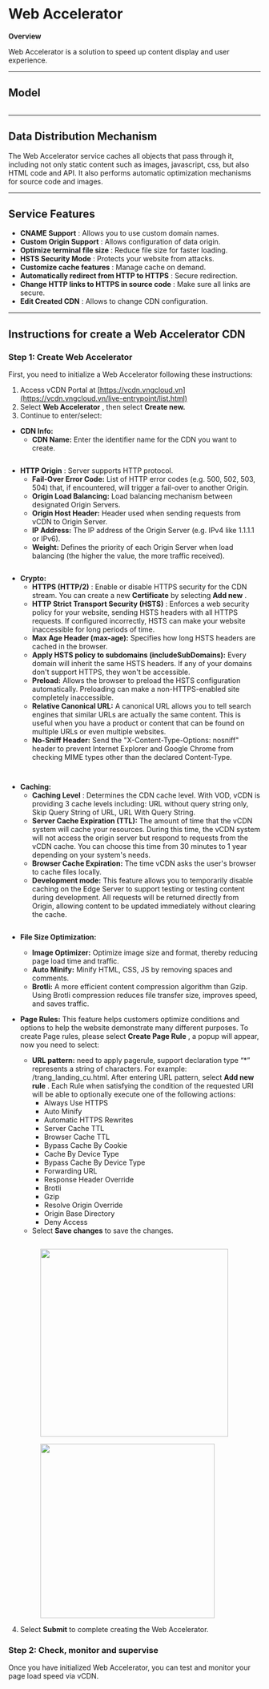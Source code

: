 # Web Accelerator

**Overview**

Web Accelerator is a solution to speed up content display and user experience.

***

## **Model** <a href="#webaccelerator-cochephanphoidulieu" id="webaccelerator-cochephanphoidulieu"></a>

<figure><img src="../../.gitbook/assets/image (55) (1).png" alt=""><figcaption></figcaption></figure>

***

## **Data Distribution Mechanism** <a href="#webaccelerator-cochephanphoidulieu-1" id="webaccelerator-cochephanphoidulieu-1"></a>

The Web Accelerator service caches all objects that pass through it, including not only static content such as images, javascript, css, but also HTML code and API. It also performs automatic optimization mechanisms for source code and images.

***

## **Service Features** <a href="#webaccelerator-tinhnangdichvu" id="webaccelerator-tinhnangdichvu"></a>

* **CNAME Support** : Allows you to use custom domain names.
* **Custom Origin Support** : Allows configuration of data origin.
* **Optimize terminal file size** : Reduce file size for faster loading.
* **HSTS Security Mode** : Protects your website from attacks.
* **Customize cache features** : Manage cache on demand.
* **Automatically redirect from HTTP to HTTPS** : Secure redirection.
* **Change HTTP links to HTTPS in source code** : Make sure all links are secure.
* **Edit Created CDN** : Allows to change CDN configuration.

***

## **Instructions for create a Web Accelerator CDN** <a href="#objectdownload-huongdankhoitaoobjectdownloadcdn" id="objectdownload-huongdankhoitaoobjectdownloadcdn"></a>

### **Step 1: Create Web Accelerator** <a href="#buoc-1-tao-web-accelerator" id="buoc-1-tao-web-accelerator"></a>

First, you need to initialize a Web Accelerator following these instructions:

1. Access vCDN Portal at [https://vcdn.vngcloud.vn](https://vcdn.vngcloud.vn/live-entrypoint/list.html)
2. Select **Web Accelerator** , then select **Create new.**
3. Continue to enter/select:

* **CDN Info:**
  * **CDN Name:** Enter the identifier name for the CDN you want to create.

<figure><img src="../../.gitbook/assets/image (56) (1).png" alt=""><figcaption></figcaption></figure>

* **HTTP Origin** : Server supports HTTP protocol.
  * **Fail-Over Error Code:** List of HTTP error codes (e.g. 500, 502, 503, 504) that, if encountered, will trigger a fail-over to another Origin.
  * **Origin Load Balancing:** Load balancing mechanism between designated Origin Servers.
  * **Origin Host Header:** Header used when sending requests from vCDN to Origin Server.
  * **IP Address:** The IP address of the Origin Server (e.g. IPv4 like 1.1.1.1 or IPv6).
  * **Weight:** Defines the priority of each Origin Server when load balancing (the higher the value, the more traffic received).

<figure><img src="../../.gitbook/assets/image (57) (1).png" alt=""><figcaption></figcaption></figure>

* **Crypto:**
  * **HTTPS (HTTP/2)** : Enable or disable HTTPS security for the CDN stream. You can create a new **Certificate** by selecting **Add new** .
  * **HTTP Strict Transport Security (HSTS)** : Enforces a web security policy for your website, sending HSTS headers with all HTTPS requests. If configured incorrectly, HSTS can make your website inaccessible for long periods of time.
  * **Max Age Header (max-age):** Specifies how long HSTS headers are cached in the browser.
  * **Apply HSTS policy to subdomains (includeSubDomains):** Every domain will inherit the same HSTS headers. If any of your domains don't support HTTPS, they won't be accessible.
  * **Preload:** Allows the browser to preload the HSTS configuration automatically. Preloading can make a non-HTTPS-enabled site completely inaccessible.
  * **Relative Canonical URL:** A canonical URL allows you to tell search engines that similar URLs are actually the same content. This is useful when you have a product or content that can be found on multiple URLs or even multiple websites.
  * **No-Sniff Header:** Send the "X-Content-Type-Options: nosniff" header to prevent Internet Explorer and Google Chrome from checking MIME types other than the declared Content-Type.

<figure><img src="../../.gitbook/assets/image (60) (1).png" alt=""><figcaption></figcaption></figure>

<figure><img src="../../.gitbook/assets/image (61) (1).png" alt=""><figcaption></figcaption></figure>

* **Caching:**
  * **Caching Level** : Determines the CDN cache level. With VOD, vCDN is providing 3 cache levels including: URL without query string only, Skip Query String of URL, URL With Query String.
  * **Server Cache Expiration (TTL):** The amount of time that the vCDN system will cache your resources. During this time, the vCDN system will not access the origin server but respond to requests from the vCDN cache. You can choose this time from 30 minutes to 1 year depending on your system's needs.
  * **Browser Cache Expiration:** The time vCDN asks the user's browser to cache files locally.
  * **Development mode:** This feature allows you to temporarily disable caching on the Edge Server to support testing or testing content during development. All requests will be returned directly from Origin, allowing content to be updated immediately without clearing the cache.

<figure><img src="../../.gitbook/assets/image (62) (1).png" alt=""><figcaption></figcaption></figure>

* **File Size Optimization:**
  * **Image Optimizer:** Optimize image size and format, thereby reducing page load time and traffic.
  * **Auto Minify:** Minify HTML, CSS, JS by removing spaces and comments.
  * **Brotli:** A more efficient content compression algorithm than Gzip. Using Brotli compression reduces file transfer size, improves speed, and saves traffic.
*   **Page Rules:** This feature helps customers optimize conditions and options to help the website demonstrate many different purposes. To create Page rules, please select **Create Page Rule** , a popup will appear, now you need to select:

    * **URL pattern:** need to apply pagerule, support declaration type “\*” represents a string of characters. For example: /trang\_landing\_cu.html. After entering URL pattern, select **Add new rule** . Each Rule when satisfying the condition of the requested URI will be able to optionally execute one of the following actions:
      * Always Use HTTPS
      * Auto Minify
      * Automatic HTTPS Rewrites
      * Server Cache TTL
      * Browser Cache TTL
      * Bypass Cache By Cookie
      * Cache By Device Type
      * Bypass Cache By Device Type
      * Forwarding URL
      * Response Header Override
      * Brotli
      * Gzip
      * Resolve Origin Override
      * Origin Base Directory
      * Deny Access
    * Select **Save changes** to save the changes.

    <figure><img src="../../.gitbook/assets/image (63) (1).png" alt=""><figcaption></figcaption></figure>

    <figure><img src="../../.gitbook/assets/image (64) (1).png" alt="" width="375"><figcaption></figcaption></figure>

    <figure><img src="../../.gitbook/assets/image (65) (1).png" alt="" width="348"><figcaption></figcaption></figure>

4. Select **Submit** to complete creating the Web Accelerator.

### **Step 2: Check, monitor and supervise** <a href="#buoc-2-kiem-tra-theo-doi-va-giam-sat" id="buoc-2-kiem-tra-theo-doi-va-giam-sat"></a>

Once you have initialized Web Accelerator, you can test and monitor your page load speed via vCDN.
